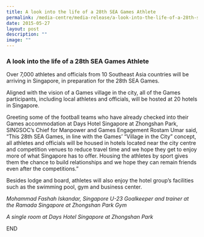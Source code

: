 ```yaml
---
title: A look into the life of a 28th SEA Games Athlete
permalink: /media-centre/media-release/a-look-into-the-life-of-a-28th-sea-games-athlete/
date: 2015-05-27
layout: post
description: ""
image: ""
---
```

### **A look into the life of a 28th SEA Games Athlete**
Over 7,000 athletes and officials from 10 Southeast Asia countries will be arriving in Singapore, in preparation for the 28th SEA Games.

Aligned with the vision of a Games village in the city, all of the Games participants, including local athletes and officials, will be hosted at 20 hotels in Singapore.

Greeting some of the football teams who have already checked into their Games accommodation at Days Hotel Singapore at Zhongshan Park, SINGSOC’s Chief for Manpower and Games Engagement Rostam Umar said, “This 28th SEA Games, in line with the Games’ “Village in the City” concept, all athletes and officials will be housed in hotels located near the city centre and competition venues to reduce travel time and we hope they get to enjoy more of what Singapore has to offer. Housing the athletes by sport gives them the chance to build relationships and we hope they can remain friends even after the competitions.”

Besides lodge and board, athletes will also enjoy the hotel group’s facilities such as the swimming pool, gym and business center.

_Mohammad Fashah Iskandar, Singapore U-23 Goalkeeper and trainer at the Ramada Singapore at Zhongshan Park Gym_

_A single room at Days Hotel Singapore at Zhongshan Park_

END
